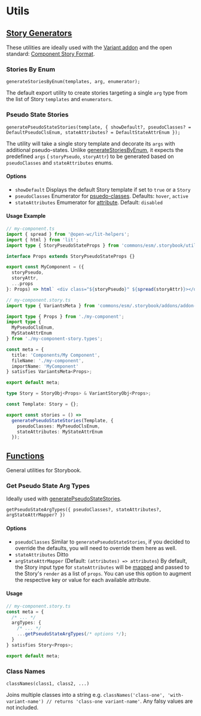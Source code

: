 # Utils

## [Story Generators](story-generators.ts)

These utilities are ideally used with the [Variant addon](../addons/README.md#variants) and the open standard: [Component Story Format](https://github.com/ComponentDriven/csf).

### Stories By Enum

`generateStoriesByEnum(templates, arg, enumerator);`

The default export utility to create stories targeting a single `arg` type from the list of Story `templates` and `enumerators`.

### Pseudo State Stories

`generatePseudoStateStories(template, { showDefault?, pseudoClasses? = DefaultPseudoClsEnum, stateAttributes? = DefaultStateAttrEnum });`

The utility will take a single story template and decorate its `args` with additional pseudo-states. Unlike [generateStoriesByEnum](#stories-by-enum), it expects the predefined `args` ( `storyPseudo`, `storyAttr`) to be generated based on `pseudoClasses` and `stateAttributes` enums.

#### Options

- `showDefault` Displays the default Story template if set to `true` or a `Story`
- `pseudoClasses` Enumerator for [psuedo-classes](https://developer.mozilla.org/en-US/docs/Web/CSS/Pseudo-classes). Defaults: `hover`, `active`
- `stateAttributes` Emumerator for [attribute](https://developer.mozilla.org/en-US/docs/Web/HTML/Attributes). Default: `disabled`

#### Usage Example

```ts
// my-component.ts
import { spread } from '@open-wc/lit-helpers';
import { html } from 'lit';
import type { StoryPseudoStateProps } from 'commons/esm/.storybook/utils/story-generators.js';

interface Props extends StoryPseudoStateProps {}

export const MyComponent = ({
  storyPseudo,
  storyAttr,
  ...props
}: Props) => html` <div class="${storyPseudo}" ${spread(storyAttr)}></div> `;
```

```ts
// my-component.story.ts
import type { VariantsMeta } from 'commons/esm/.storybook/addons/addon-variants';

import type { Props } from './my-component';
import type {
  MyPseudoClsEnum,
  MyStateAttrEnum
} from './my-component-story.types';

const meta = {
  title: 'Components/My Component',
  fileName: './my-component',
  importName: 'MyComponent'
} satisfies VariantsMeta<Props>;

export default meta;

type Story = StoryObj<Props> & VariantStoryObj<Props>;

const Template: Story = {};

export const stories = () =>
  generatePseudoStateStories(Template, {
    pseudoClasses: MyPseudoClsEnum,
    stateAttributes: MyStateAttrEnum
  });
```

## [Functions](functions.ts)

General utilities for Storybook.

### Get Pseudo State Arg Types

Ideally used with [generatePseudoStateStories](#default-pseudo-state-stories).

`getPseudoStateArgTypes({ pseudoClasses?, stateAttributes?, argStateAttrMapper? })`

#### Options

- `pseudoClasses` Similar to `generatePseudoStateStories`, if you decided to override the defaults, you will need to override them here as well.
- `stateAttributes` Ditto
- `argStateAttrMapper` (Default: `(attributes) => attributes`) By default, the Story input type for `stateAttributes` will be [mapped](https://storybook.js.org/docs/api/arg-types#mapping) and passed to the Story's `render` as a list of `props`. You can use this option to augment the respective key or value for each available attribute.

#### Usage

```ts
// my-component.story.ts
const meta = {
  /* ... */
  argTypes: {
    /* ... */
    ...getPseudoStateArgTypes(/* options */);
  }
} satisfies Story<Props>;

export default meta;
```

### Class Names

`classNames(class1, class2, ...)`

Joins multiple classes into a string e.g. `classNames('class-one', 'with-variant-name') // returns 'class-one variant-name'`. Any falsy values are not included.
